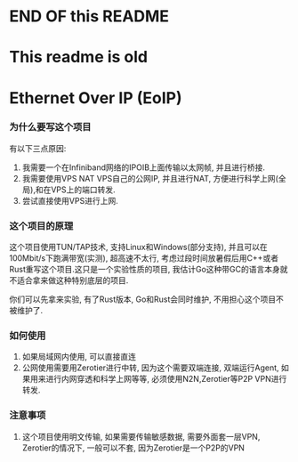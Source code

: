 # END OF this README
# This readme is old 
# Ethernet Over IP (EoIP)

### 为什么要写这个项目
有以下三点原因:
1. 我需要一个在Infiniband网络的IPOIB上面传输以太网帧, 并且进行桥接.
2. 我需要使用VPS NAT VPS自己的公网IP, 并且进行NAT, 方便进行科学上网(全局),和在VPS上的端口转发.
3. 尝试直接使用VPS进行上网.

### 这个项目的原理
这个项目使用TUN/TAP技术, 支持Linux和Windows(部分支持), 并且可以在100Mbit/s下跑满带宽(实测), 超高速不太行, 考虑过段时间放暑假后用C++或者Rust重写这个项目.这只是一个实验性质的项目, 我估计Go这种带GC的语言本身就不适合拿来做这种特别底层的项目.

你们可以先拿来实验, 有了Rust版本, Go和Rust会同时维护, 不用担心这个项目不被维护了.

### 如何使用
1. 如果局域网内使用, 可以直接直连
2. 公网使用需要用Zerotier进行中转, 因为这个需要双端连接, 双端运行Agent, 如果用来进行内网穿透和科学上网等等, 必须使用N2N,Zerotier等P2P VPN进行转发.

### 注意事项
1. 这个项目使用明文传输, 如果需要传输敏感数据, 需要外面套一层VPN, Zerotier的情况下, 一般可以不套, 因为Zerotier是一个P2P的VPN

